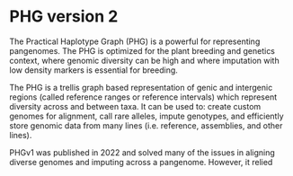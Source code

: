 # PHG version 2
The Practical Haplotype Graph (PHG) is a powerful for representing pangenomes.  The PHG is optimized for the plant breeding and genetics context, where genomic diversity can be high and where imputation with low density markers is essential for breeding.

The PHG is a trellis graph based representation of genic and intergenic regions (called reference ranges or reference intervals) which represent diversity across and between taxa. It can be used to: create custom genomes for alignment, call rare alleles, impute genotypes, and efficiently store genomic data from many lines (i.e. reference, assemblies, and other lines).

PHGv1 was published in 2022 and solved many of the issues in aligning diverse genomes and imputing across a pangenome.  However, it relied 
